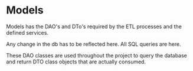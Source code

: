 # Models

Models has the DAO's and DTo's required by the ETL processes and the defined services.

Any change in the db has to be reflected here. All SQL queries are here.

These DAO classes are used throughout the project to query the database and return DTO class objects that are actually
consumed.
